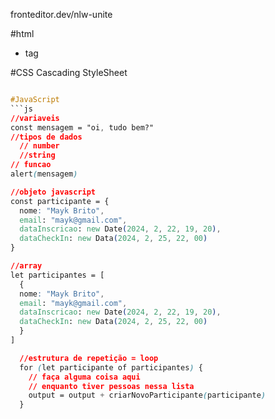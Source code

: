 fronteditor.dev/nlw-unite

#html
- tag

#CSS
Cascading StyleSheet

```css

#JavaScript
```js
//variaveis
const mensagem = "oi, tudo bem?"
//tipos de dados
  // number
  //string
// funcao
alert(mensagem)

//objeto javascript
const participante = {
  nome: "Mayk Brito",
  email: "mayk@gmail.com",
  dataInscricao: new Date(2024, 2, 22, 19, 20),
  dataCheckIn: new Data(2024, 2, 25, 22, 00)
}

//array
let participantes = [
  {
  nome: "Mayk Brito",
  email: "mayk@gmail.com",
  dataInscricao: new Date(2024, 2, 22, 19, 20),
  dataCheckIn: new Data(2024, 2, 25, 22, 00)
  }
]

  //estrutura de repetição = loop
  for (let participante of participantes) {
    // faça alguma coisa aqui
    // enquanto tiver pessoas nessa lista
    output = output + criarNovoParticipante(participante)
  }
